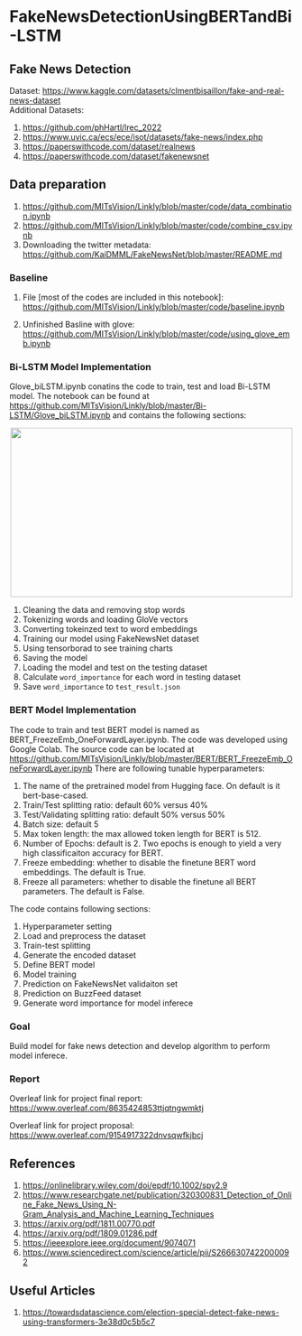 # FakeNewsDetectionUsingBERTandBi-LSTM

## Fake News Detection ##

Dataset: https://www.kaggle.com/datasets/clmentbisaillon/fake-and-real-news-dataset <br/>
Additional Datasets: 
1. https://github.com/phHartl/lrec_2022 <br />
2. https://www.uvic.ca/ecs/ece/isot/datasets/fake-news/index.php<br />
3. https://paperswithcode.com/dataset/realnews <br />
4. https://paperswithcode.com/dataset/fakenewsnet <br />

## Data preparation
1. https://github.com/MITsVision/Linkly/blob/master/code/data_combination.ipynb
2. https://github.com/MITsVision/Linkly/blob/master/code/combine_csv.ipynb
3. Downloading the twitter metadata: https://github.com/KaiDMML/FakeNewsNet/blob/master/README.md

### Baseline
1. File [most of the codes are included in this notebook]: https://github.com/MITsVision/Linkly/blob/master/code/baseline.ipynb

2. Unfinished Basline with glove: https://github.com/MITsVision/Linkly/blob/master/code/using_glove_emb.ipynb

### Bi-LSTM Model Implementation ###

Glove_biLSTM.ipynb conatins the code to train, test and load Bi-LSTM model. The notebook can be found at https://github.com/MITsVision/Linkly/blob/master/Bi-LSTM/Glove_biLSTM.ipynb and contains the following sections:

<p align="center">
  <img width="500" height="300" src="https://user-images.githubusercontent.com/31389737/206339554-f8f23d3e-be18-41b3-bc2f-92676a475d84.png">
</p>

1. Cleaning the data and removing stop words
2. Tokenizing words and loading GloVe vectors
3. Converting tokeinzed text to word embeddings
4. Training our model using FakeNewsNet dataset
5. Using tensorborad to see training charts
6. Saving the model
7. Loading the model and test on the testing dataset
8. Calculate `word_importance` for each word in testing dataset
9. Save `word_importance` to `test_result.json`

### BERT Model Implementation ###
The code to train and test BERT model is named as BERT_FreezeEmb_OneForwardLayer.ipynb. The code was developed using Google Colab.
The source code can be located at https://github.com/MITsVision/Linkly/blob/master/BERT/BERT_FreezeEmb_OneForwardLayer.ipynb
There are following tunable hyperparameters: 
1. The name of the pretrained model from Hugging face. On default is it bert-base-cased.
2. Train/Test splitting ratio: default 60% versus 40%
3. Test/Validating splitting ratio: default 50% versus 50%
4. Batch size: default 5
5. Max token length: the max allowed token length for BERT is 512.
6. Number of Epochs: default is 2. Two epochs is enough to yield a very high classificaiton accuracy for BERT.
7. Freeze embedding: whether to disable the finetune BERT word embeddings. The default is True.
7. Freeze all parameters: whether to disable the finetune all BERT parameters. The default is False.

The code contains following sections:
1. Hyperparameter setting
2. Load and preprocess the dataset
3. Train-test splitting
4. Generate the encoded dataset
5. Define BERT model
6. Model training
7. Prediction on FakeNewsNet validaiton set
8. Prediction on BuzzFeed dataset
9. Generate word importance for model inferece


### Goal ###
Build model for fake news detection and develop algorithm to perform model inferece.

### Report ###

Overleaf link for project final report: https://www.overleaf.com/8635424853ttjqtngwmktj

Overleaf link for project proposal: https://www.overleaf.com/9154917322dnvsqwfkjbcj 


## References
1. https://onlinelibrary.wiley.com/doi/epdf/10.1002/spy2.9
2. https://www.researchgate.net/publication/320300831_Detection_of_Online_Fake_News_Using_N-Gram_Analysis_and_Machine_Learning_Techniques
3. https://arxiv.org/pdf/1811.00770.pdf
4. https://arxiv.org/pdf/1809.01286.pdf
5. https://ieeexplore.ieee.org/document/9074071
6. https://www.sciencedirect.com/science/article/pii/S2666307422000092

## Useful Articles
1. https://towardsdatascience.com/election-special-detect-fake-news-using-transformers-3e38d0c5b5c7


